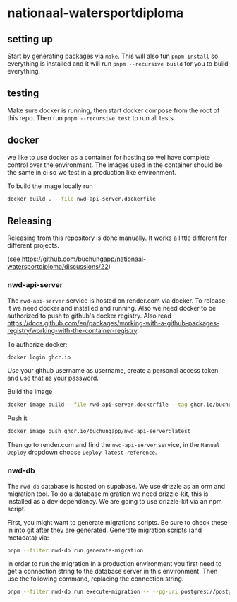 # nationaal-watersportdiploma

## setting up

Start by generating packages via `make`. This will also tun `pnpm install` so everything is installed and it will run `pnpm --recursive build` for you to build everything.

## testing

Make sure docker is running, then start docker compose from the root of this repo. Then run `pnpm --recursive test` to run all tests.

## docker

we like to use docker as a container for hosting so wel have complete control over the environment. The images used in the container should be the same in ci so we test in a production like environment.

To build the image locally run

```sh
docker build . --file nwd-api-server.dockerfile
```

## Releasing

Releasing from this repository is done manually. It works a little different for different projects.

(see https://github.com/buchungapp/nationaal-watersportdiploma/discussions/22)

### nwd-api-server

The `nwd-api-server` service is hosted on render.com via docker. To release it we need docker and installed and running. Also we need docker to be authorized to push to github's docker registry. Also read https://docs.github.com/en/packages/working-with-a-github-packages-registry/working-with-the-container-registry.

To authorize docker:

```sh
docker login ghcr.io
```

Use your github username as username, create a personal access token and use that as your password.

Build the image

```sh
docker image build --file nwd-api-server.dockerfile --tag ghcr.io/buchungapp/nwd-api-server:latest .
```

Push it

```sh
docker image push ghcr.io/buchungapp/nwd-api-server:latest
```

Then go to render.com and find the `nwd-api-server` service, in the `Manual Deploy` dropdown choose `Deploy latest reference`.

### nwd-db

The `nwd-db` database is hosted on supabase. We use drizzle as an orm and migration tool. To do a database migration we need drizzle-kit, this is installed as a dev dependency. We are going to use drizzle-kit via an npm script.

First, you might want to generate migrations scripts. Be sure to check these in into git after they are generated. Generate migration scripts (and metadata) via:

```sh
pnpm --filter nwd-db run generate-migration
```

In order to run the migration in a production environment you first need to get a connection string to the database server in this environment. Then use the following command, replacing the connection string.

```sh
pnpm --filter nwd-db run execute-migration -- --pg-uri postgres://postgres:postgres@localhost:5432/postgres
```
